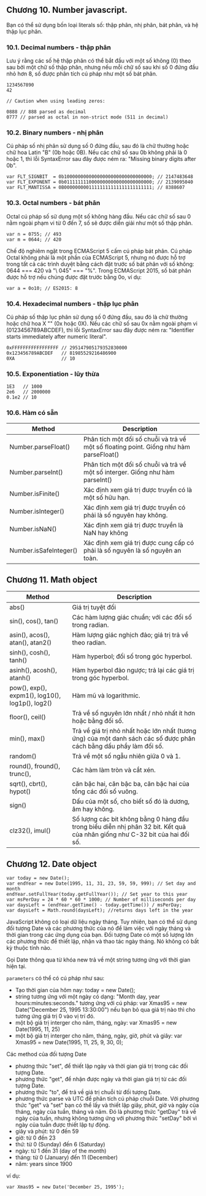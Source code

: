 ## Chương 10. Number javascript.
Bạn có thể sử dụng bốn loại literals số: thập phân, nhị phân, bát phân, và hệ thập lục phân.
### 10.1. Decimal numbers - thập phân
Lưu ý rằng các số hệ thập phân có thể bắt đầu với một số không (0) theo sau bởi một chữ số thập phân, nhưng nếu mỗi chữ số sau khi số 0 đứng đầu nhỏ hơn 8, số được phân tích cú pháp như một số bát phân.
```
1234567890
42

// Caution when using leading zeros:

0888 // 888 parsed as decimal
0777 // parsed as octal in non-strict mode (511 in decimal)

```
### 10.2. Binary numbers - nhị phân
Cú pháp số nhị phân sử dụng số 0 đứng đầu, sau đó là chữ thường hoặc chữ hoa Latin "B" (0b hoặc 0B). Nếu các chữ số sau 0b không phải là 0 hoặc 1, thì lỗi SyntaxError sau đây được ném ra: "Missing binary digits after 0b".
```
var FLT_SIGNBIT  = 0b10000000000000000000000000000000; // 2147483648
var FLT_EXPONENT = 0b01111111100000000000000000000000; // 2139095040
var FLT_MANTISSA = 0B00000000011111111111111111111111; // 8388607

```
### 10.3. Octal numbers - bát phân
Octal cú pháp số sử dụng một số không hàng đầu. Nếu các chữ số sau 0 nằm ngoài phạm vi từ 0 đến 7, số sẽ được diễn giải như một số thập phân.
```
var n = 0755; // 493
var m = 0644; // 420

```
Chế độ nghiêm ngặt trong ECMAScript 5 cấm cú pháp bát phân. Cú pháp Octal không phải là một phần của ECMAScript 5, nhưng nó được hỗ trợ trong tất cả các trình duyệt bằng cách đặt trước số bát phân với số không: 0644 === 420 và "\ 045" === "%". Trong ECMAScript 2015, số bát phân được hỗ trợ nếu chúng được đặt trước bằng 0o, ví dụ:
```
var a = 0o10; // ES2015: 8
```
### 10.4. Hexadecimal numbers - thập lục phân
Cú pháp số thập lục phân sử dụng số 0 đứng đầu, sau đó là chữ thường hoặc chữ hoa X "" (0x hoặc 0X). Nếu các chữ số sau 0x nằm ngoài phạm vi (0123456789ABCDEF), thì lỗi SyntaxError sau đây được ném ra: "Identifier starts immediately after numeric literal".
```
0xFFFFFFFFFFFFFFFFF // 295147905179352830000
0x123456789ABCDEF   // 81985529216486900
0XA                 // 10
```

### 10.5. Exponentiation - lũy thừa
```
1E3   // 1000
2e6   // 2000000
0.1e2 // 10
```

### 10.6. Hàm có sẵn
| Method | Description |
| --- | --- |
| Number.parseFloat() | Phân tích một đối số chuỗi và trả về một số floating point. Giống như hàm parseFloat() |
| Number.parseInt() | Phân tích một đối số chuỗi và trả về một số interger. Giống như hàm parseInt() |
| Number.isFinite() | Xác định xem giá trị được truyền có là một số hữu hạn. |
| Number.isInteger() | Xác định xem giá trị được truyền có phải là số nguyên hay không. |
| Number.isNaN() | Xác định xem giá trị được truyền là NaN hay không |
| Number.isSafeInteger() | Xác định xem giá trị được cung cấp có phải là số nguyên là số nguyên an toàn. |
## Chương 11. Math object
| Method | Description |
| --- | --- |
| abs() | Giá trị tuyệt đối |
| sin(), cos(), tan() | Các hàm lượng giác chuẩn; với các đối số trong radian. |
| asin(), acos(), atan(), atan2() | Hàm lượng giác nghịch đảo; giá trị trả về theo radian. |
| sinh(), cosh(), tanh() | Hàm hyperbol; đối số trong góc hyperbol. |
| asinh(), acosh(), atanh() | Hàm hyperbol đảo ngược; trả lại các giá trị trong góc hyperbol. |
| pow(), exp(), expm1(), log10(), log1p(), log2() | Hàm mũ và logarithmic. |
| floor(), ceil() | Trả về số nguyên lớn nhất / nhỏ nhất ít hơn hoặc bằng đối số. |
| min(), max() | Trả về giá trị nhỏ nhất hoặc lớn nhất (tương ứng) của một danh sách các số được phân cách bằng dấu phẩy làm đối số. |
| random() | Trả về một số ngẫu nhiên giữa 0 và 1. |
| round(), fround(), trunc(), | Các hàm làm tròn và cắt xén. |
| sqrt(), cbrt(), hypot() | căn bậc hai, căn bậc ba, căn bậc hai của tổng các đối số vuông. |
| sign() | Dấu của một số, cho biết số đó là dương, âm hay không. |
| clz32(), imul() | Số lượng các bit không bằng 0 hàng đầu trong biểu diễn nhị phân 32 bit. Kết quả của nhân giống như C-32 bit của hai đối số. |

## Chương 12. Date object
```
var today = new Date();
var endYear = new Date(1995, 11, 31, 23, 59, 59, 999); // Set day and month
endYear.setFullYear(today.getFullYear()); // Set year to this year
var msPerDay = 24 * 60 * 60 * 1000; // Number of milliseconds per day
var daysLeft = (endYear.getTime() - today.getTime()) / msPerDay;
var daysLeft = Math.round(daysLeft); //returns days left in the year
```
JavaScript không có loại dữ liệu ngày tháng. Tuy nhiên, bạn có thể sử dụng đối tượng Date và các phương thức của nó để làm việc với ngày tháng và thời gian trong các ứng dụng của bạn. Đối tượng Date có một số lượng lớn các phương thức để thiết lập, nhận và thao tác ngày tháng. Nó không có bất kỳ thuộc tính nào.

Gọi Date thông qua từ khóa new trả về một string tương ứng với thời gian hiện tại.

`parameters` có thể có cú pháp như sau:

* Tạo thời gian của hôm nay: today = new Date();
* string tương ứng với một ngày có dạng: "Month day, year hours:minutes:seconds." tương ứng với cú pháp: var Xmas95 = new Date("December 25, 1995 13:30:00") nếu bạn bỏ qua giá trị nào thì cho tương ứng giá trị 0 vào vị trí đó.
* một bộ giá trị interger cho năm, tháng, ngày: var Xmas95 = new Date(1995, 11, 25)
* một bộ giá trị interger cho năm, tháng, ngày, giờ, phút và giây: var Xmas95 = new Date(1995, 11, 25, 9, 30, 0);

Các method của đối tượng Date

* phương thức "set", để thiết lập ngày và thời gian giá trị trong các đối tượng Date.
* phương thức "get", để nhận được ngày và thời gian giá trị từ các đối tượng Date.
* phương thức "to", để trả về giá trị chuỗi từ đối tượng Date.
* phương thức parse và UTC để phân tích cú pháp chuỗi Date.
Với phương thức "get" và "set" bạn có thể lấy và thiết lập giây, phút, giờ và ngày của tháng, ngày của tuần, tháng và năm. Đó là phương thức "getDay" trả về ngày của tuần, nhưng không tương ứng với phương thức "setDay" bởi vì ngày của tuần được thiết lập tự động.
* giây và phút: từ 0 đến 59
* giờ: từ 0 đến 23
* thứ: từ 0 (Sunday) đến 6 (Saturday)
* ngày: từ 1 đến 31 (day of the month)
* tháng: từ 0 (January) đến 11 (December)
* năm: years since 1900

ví dụ:
```
var Xmas95 = new Date('December 25, 1995');
```

